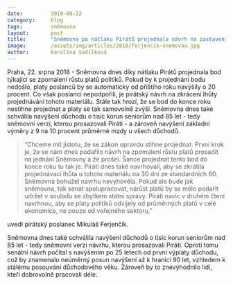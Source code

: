 ```yaml
---
date:         2018-08-22
category:     blog
tags:         sněmovna
layout:       post
title:        "Sněmovna po nátlaku Pirátů projednala návrh na zastavení růstu platů politiků"
image:        /assets/img/articles/2018/ferjencik-snemovna.jpg
author:       Karolína Sadílková
---
```



Praha, 22. srpna 2018 - Sněmovna dnes díky nátlaku Pirátů projednala bod týkající se zpomalení růstu platů politiků. Pokud by k projednání bodu nedošlo, platy poslanců by se automaticky od příštího roku navýšily o 20 procent. Co však poslanci nepodpořili, je pirátský návrh na zkrácení lhůty projednávání tohoto materiálu. Stále tak hrozí, že se bod do konce roku nestihne projednat a platy se tak samovolně zvýší. Sněmovna dnes také schválila navýšení důchodu o tisíc korun seniorům nad 85 let - tedy sněmovní verzi, kterou prosazovali Piráti - a zároveň navýšení základní výměry z 9 na 10 procent průměrné mzdy u všech důchodů.


> “Chceme mít jistotu, že se zákon opravdu stihne projednat. První krok je, že se nám dnes podařilo návrh na zpomalení růstu platů prosadit na jednání Sněmovny a že prošel. Šance projednat tento bod do konce roku tu tak je. Piráti dnes také navrhovali, aby se zkrátila projednávací lhůta u tohoto materiálu na 30 dní ze standardních 60. Sněmovna bohužel návrhu nevyhověla. Pokud ale bude jak sněmovna, tak senát spolupracovat, nárůst platů by se mělo podařit udržet v souladu se zbytkem státní správy. Piráti navíc v druhém čtení navrhnou, aby se platy politiků odvíjely od průměrných platů v celé ekonomice, ne pouze od veřejného sektoru,” 

uvedl pirátský poslanec Mikuláš Ferjenčík. 

Sněmovna dnes také schválila navýšení důchodů o tisíc korun seniorům nad 85 let - tedy sněmovní verzi návrhu, kterou prosazovali Piráti. Oproti tomu senátní návrh počítal s navýšením po 25 letech od první výplaty důchodu, což by znamenalo neúměrný posun navýšení až k hranici 90 let, vzhledem k stálému posouvání důchodového věku. Zároveň by to znevýhodnilo lidi, kteří dobrovolně pracovali déle.
